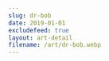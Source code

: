```yaml
---
slug: dr-bob
date: 2019-01-01
excludefeed: true
layout: art-detail
filename: /art/dr-bob.webp
---
```

